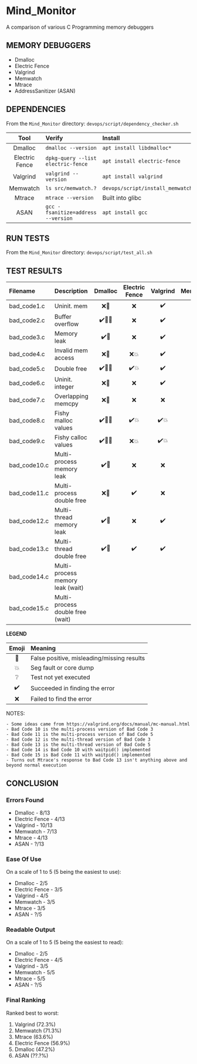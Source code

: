 # Mind_Monitor
A comparison of various C Programming memory debuggers

## MEMORY DEBUGGERS

* Dmalloc
* Electric Fence
* Valgrind
* Memwatch
* Mtrace
* AddressSanitizer (ASAN)

## DEPENDENCIES

From the `Mind_Monitor` directory:
`devops/script/dependency_checker.sh`

| Tool           | Verify                             | Install                             |
| :------------: | :--------------------------------- | :---------------------------------- |
| Dmalloc        | `dmalloc --version`                | `apt install libdmalloc*`           |
| Electric Fence | `dpkg-query --list electric-fence` | `apt install electric-fence`        |
| Valgrind       | `valgrind --version`               | `apt install valgrind`              |
| Memwatch       | `ls src/memwatch.?`                | `devops/script/install_memwatch.sh` |
| Mtrace         | `mtrace --version`                 | Built into glibc                    |
| ASAN           | `gcc -fsanitize=address --version` | `apt install gcc`

## RUN TESTS

From the `Mind_Monitor` directory:
`devops/script/test_all.sh`

## TEST RESULTS

| Filename     | Description                      | Dmalloc                         | Electric Fence           | Valgrind                 | Memwatch           | Mtrace             | ASAN                      |
| :----------- | :------------------------------- | :-----------------------------: | :----------------------: | :----------------------: | :----------------: | :----------------: | :-----------------------: |
| bad_code1.c  | Uninit. mem                      | :x::anger:                      | :x:                      | :heavy_check_mark:       | :x:                | :x:                | :heavy_check_mark::anger: |
| bad_code2.c  | Buffer overflow                  | :heavy_check_mark::anger::boom: | :x:                      | :heavy_check_mark:       | :heavy_check_mark: | :x:                | :heavy_check_mark:        |
| bad_code3.c  | Memory leak                      | :heavy_check_mark::anger:       | :x:                      | :heavy_check_mark:       | :heavy_check_mark: | :heavy_check_mark: | :heavy_check_mark:        |
| bad_code4.c  | Invalid mem access               | :x::anger:                      | :x::boom:                | :heavy_check_mark:       | :x:                | :x:                | :heavy_check_mark:        |
| bad_code5.c  | Double free                      | :heavy_check_mark::anger::boom: | :heavy_check_mark::boom: | :heavy_check_mark:       | :heavy_check_mark: | :x:                | :heavy_check_mark:        |
| bad_code6.c  | Uninit. integer                  | :x::anger:                      | :x:                      | :heavy_check_mark:       | :x::anger:         | :x:                | :x:                       |
| bad_code7.c  | Overlapping memcpy               | :x::anger:                      | :x:                      | :x:                      | :x:                | :x:                | :heavy_check_mark:        |
| bad_code8.c  | Fishy malloc values              | :heavy_check_mark::anger::boom: | :heavy_check_mark::boom: | :heavy_check_mark::boom: | :x::boom:          | :x::boom:          | :heavy_check_mark:        |
| bad_code9.c  | Fishy calloc values              | :heavy_check_mark::anger::boom: | :x::boom:                | :heavy_check_mark::boom: | :x::boom:          | :x::boom:          | :heavy_check_mark:        |
| bad_code10.c | Multi-process memory leak        | :heavy_check_mark::anger:       | :x:                      | :x:                      | :heavy_check_mark: | :heavy_check_mark: | :x:                       |
| bad_code11.c | Multi-process double free        | :x::anger:                      | :heavy_check_mark:       | :x:                      | :heavy_check_mark: | :x:                | :x:                       |
| bad_code12.c | Multi-thread memory leak         | :heavy_check_mark::anger:       | :x:                      | :heavy_check_mark:       | :heavy_check_mark: | :heavy_check_mark: | :heavy_check_mark:        |
| bad_code13.c | Multi-thread double free         | :heavy_check_mark::anger:       | :heavy_check_mark:       | :heavy_check_mark:       | :heavy_check_mark: | :x::boom:          | :heavy_check_mark:        |
| bad_code14.c | Multi-process memory leak (wait) |  |  |  |  |  |  |
| bad_code15.c | Multi-process double free (wait) |  |  |  |  |  |  |



**LEGEND**

| Emoji              | Meaning                                    |
| :----------------: | :----------------------------------------- |
| :anger:            | False positive, misleading/missing results |
| :boom:             | Seg fault or core dump                     |
| :grey_question:    | Test not yet executed                      |
| :heavy_check_mark: | Succeeded in finding the error             |
| :x:                | Failed to find the error                   |

NOTES:

	- Some ideas came from https://valgrind.org/docs/manual/mc-manual.html
	- Bad Code 10 is the multi-process version of Bad Code 3
	- Bad Code 11 is the multi-process version of Bad Code 5
	- Bad Code 12 is the multi-thread version of Bad Code 3
	- Bad Code 13 is the multi-thread version of Bad Code 5
	- Bad Code 14 is Bad Code 10 with waitpid() implemented
	- Bad Code 15 is Bad Code 11 with waitpid() implemented
	- Turns out Mtrace's response to Bad Code 13 isn't anything above and beyond normal execution

## CONCLUSION

### Errors Found

* Dmalloc - 8/13
* Electric Fence - 4/13
* Valgrind - 10/13
* Memwatch - 7/13
* Mtrace - 4/13
* ASAN - ?/13

### Ease Of Use

On a scale of 1 to 5 (5 being the easiest to use):

* Dmalloc - 2/5
* Electric Fence - 3/5
* Valgrind - 4/5
* Memwatch - 3/5
* Mtrace - 3/5
* ASAN - ?/5

### Readable Output

On a scale of 1 to 5 (5 being the easiest to read):

* Dmalloc - 2/5
* Electric Fence - 4/5
* Valgrind - 3/5
* Memwatch - 5/5
* Mtrace - 5/5
* ASAN - ?/5

### Final Ranking

Ranked best to worst:

1. Valgrind (72.3%)
1. Memwatch (71.3%)
1. Mtrace (63.6%)
1. Electric Fence (56.9%)
1. Dmalloc (47.2%)
1. ASAN (??.?%)
